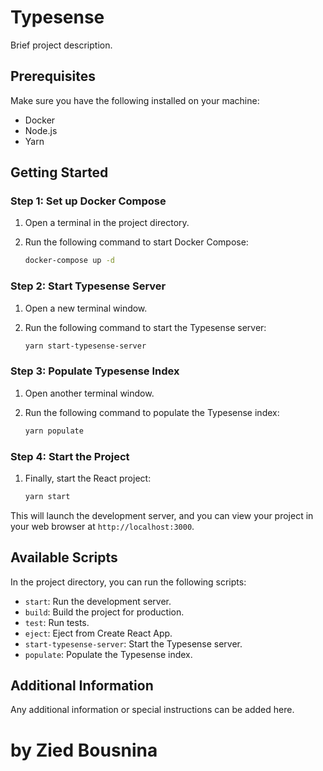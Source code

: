 # Typesense

Brief project description.

## Prerequisites

Make sure you have the following installed on your machine:

- Docker
- Node.js
- Yarn

## Getting Started

### Step 1: Set up Docker Compose

1. Open a terminal in the project directory.
2. Run the following command to start Docker Compose:

    ```bash
    docker-compose up -d
    ```

### Step 2: Start Typesense Server

1. Open a new terminal window.
2. Run the following command to start the Typesense server:

    ```bash
    yarn start-typesense-server
    ```

### Step 3: Populate Typesense Index

1. Open another terminal window.
2. Run the following command to populate the Typesense index:

    ```bash
    yarn populate
    ```

### Step 4: Start the Project

1. Finally, start the React project:

    ```bash
    yarn start
    ```

This will launch the development server, and you can view your project in your web browser at `http://localhost:3000`.

## Available Scripts

In the project directory, you can run the following scripts:

- `start`: Run the development server.
- `build`: Build the project for production.
- `test`: Run tests.
- `eject`: Eject from Create React App.
- `start-typesense-server`: Start the Typesense server.
- `populate`: Populate the Typesense index.

## Additional Information

Any additional information or special instructions can be added here.

# by Zied Bousnina

